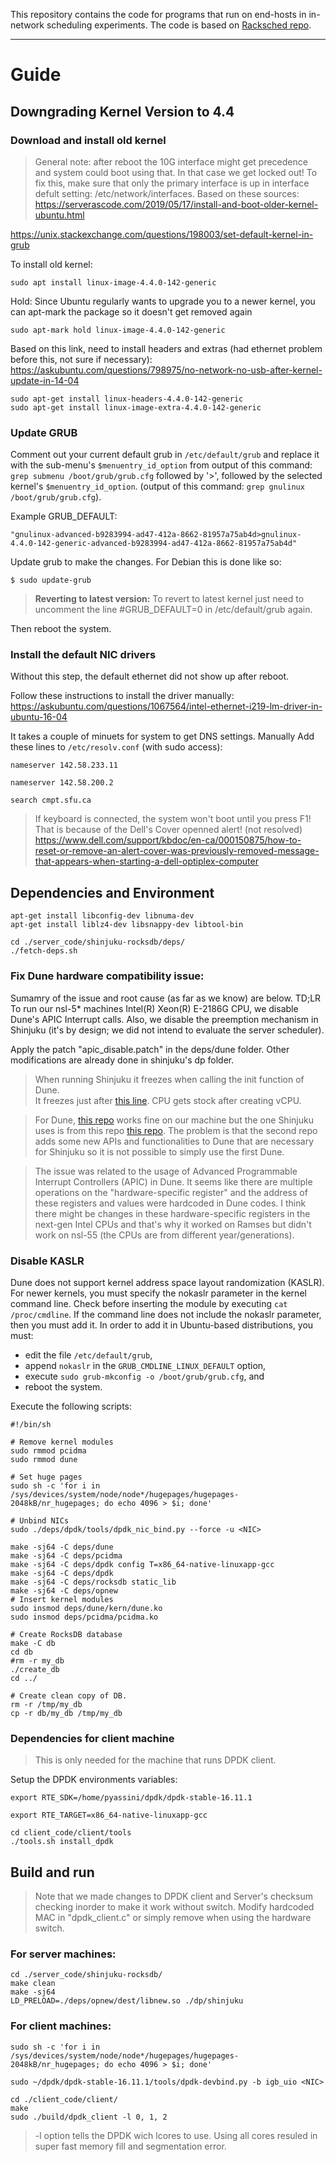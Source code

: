 
This repository contains the code for programs that run on end-hosts in in-network scheduling experiments.
The code is based on [Racksched repo](https://github.com/netx-repo/RackSched).

------
# Guide
## Downgrading Kernel Version to 4.4

### Download and install old kernel
> General note:  after reboot the 10G interface might get precedence and system could boot using that. In that case we get locked out!
> To fix this, make sure that only the primary interface is up in interface defult setting: /etc/network/interfaces.
Based on these sources: 
https://serverascode.com/2019/05/17/install-and-boot-older-kernel-ubuntu.html

https://unix.stackexchange.com/questions/198003/set-default-kernel-in-grub

To install old kernel:

```
sudo apt install linux-image-4.4.0-142-generic
```

Hold:
Since Ubuntu regularly wants to upgrade you to a newer kernel, you can apt-mark the package so it doesn't get removed again
```
sudo apt-mark hold linux-image-4.4.0-142-generic
```
Based on this link, need to install headers and extras (had ethernet problem before this, not sure if necessary):
https://askubuntu.com/questions/798975/no-network-no-usb-after-kernel-update-in-14-04

```
sudo apt-get install linux-headers-4.4.0-142-generic
sudo apt-get install linux-image-extra-4.4.0-142-generic
```
### Update GRUB

Comment out your current default grub in `/etc/default/grub` and replace it with the sub-menu's `$menuentry_id_option` from output of this command:
`grep submenu /boot/grub/grub.cfg`
followed by '>', followed by the selected kernel's `$menuentry_id_option`. (output of this command: 
`grep gnulinux /boot/grub/grub.cfg`).

Example GRUB_DEFAULT:
```
"gnulinux-advanced-b9283994-ad47-412a-8662-81957a75ab4d>gnulinux-4.4.0-142-generic-advanced-b9283994-ad47-412a-8662-81957a75ab4d"
```
Update grub to make the changes. For Debian this is done like so:

```
$ sudo update-grub
```

> **Reverting to latest version:**
To revert to latest kernel just need to uncomment the line 
#GRUB_DEFAULT=0 in /etc/default/grub again.

Then reboot the system.

### Install the default NIC  drivers
Without this step, the default ethernet did not show up after reboot. 

Follow these instructions to install the driver manually:
https://askubuntu.com/questions/1067564/intel-ethernet-i219-lm-driver-in-ubuntu-16-04

It takes a couple of minuets for system to get DNS settings. Manually Add these lines to `/etc/resolv.conf` (with sudo access):
```
nameserver 142.58.233.11

nameserver 142.58.200.2

search cmpt.sfu.ca
```

> If keyboard is connected, the system won't boot until you press F1! That is because of the Dell's Cover openned alert! (not resolved)
>https://www.dell.com/support/kbdoc/en-ca/000150875/how-to-reset-or-remove-an-alert-cover-was-previously-removed-message-that-appears-when-starting-a-dell-optiplex-computer

## Dependencies and Environment
```
apt-get install libconfig-dev libnuma-dev
apt-get install liblz4-dev libsnappy-dev libtool-bin

```
```
cd ./server_code/shinjuku-rocksdb/deps/
./fetch-deps.sh
```

### Fix Dune hardware compatibility issue:

Sumamry of the issue and root cause (as far as we know) are below. TD;LR To run our nsl-5* machines Intel(R) Xeon(R) E-2186G CPU, we disable Dune's APIC Interrupt calls. Also, we disable the preemption mechanism in Shinjuku (it's by design;  we did not intend to evaluate the server scheduler).

Apply the patch "apic_disable.patch" in the deps/dune folder.
Other modifications are already done in shinjuku's dp folder.

>When running Shinjuku it freezes when calling the init function of Dune.  
It freezes just after  [this line](https://github.com/kkaffes/dune/blob/78c6679a993b9e014d0f7deb030dc5bbd0abe0b8/libdune/entry.c#L481).
CPU gets stock after creating vCPU.

>For Dune, [this repo](https://github.com/ix-project/dune) works fine on our machine but the one Shinjuku uses is from this repo [this repo](https://github.com/kkaffes/dune). The problem is that the second repo adds some new APIs and functionalities to Dune that are necessary for Shinjuku so it is not possible to simply use the first Dune. 

>The issue was related to the usage of Advanced Programmable Interrupt Controllers (APIC) in Dune. It seems like there are multiple operations on the "hardware-specific register" and the address of these registers and values were hardcoded in Dune codes. I think there might be changes in these hardware-specific registers in the next-gen Intel CPUs and that's why it worked on Ramses but didn't work on nsl-55 (the CPUs are from different year/generations).


### Disable KASLR

Dune does not support kernel address space layout randomization (KASLR). For newer kernels, you must specify the nokaslr parameter in the kernel command line. Check before inserting the module by executing  `cat /proc/cmdline`. If the command line does not include the nokaslr parameter, then you must add it. In order to add it in Ubuntu-based distributions, you must:

-   edit the file  `/etc/default/grub`,
-   append  `nokaslr`  in the  `GRUB_CMDLINE_LINUX_DEFAULT`  option,
-   execute  `sudo grub-mkconfig -o /boot/grub/grub.cfg`, and
-   reboot the system.

Execute the following scripts:
```
#!/bin/sh

# Remove kernel modules
sudo rmmod pcidma
sudo rmmod dune

# Set huge pages
sudo sh -c 'for i in /sys/devices/system/node/node*/hugepages/hugepages-2048kB/nr_hugepages; do echo 4096 > $i; done'

# Unbind NICs
sudo ./deps/dpdk/tools/dpdk_nic_bind.py --force -u <NIC>

make -sj64 -C deps/dune
make -sj64 -C deps/pcidma
make -sj64 -C deps/dpdk config T=x86_64-native-linuxapp-gcc
make -sj64 -C deps/dpdk
make -sj64 -C deps/rocksdb static_lib
make -sj64 -C deps/opnew
# Insert kernel modules
sudo insmod deps/dune/kern/dune.ko
sudo insmod deps/pcidma/pcidma.ko

# Create RocksDB database
make -C db
cd db
#rm -r my_db
./create_db
cd ../

# Create clean copy of DB.
rm -r /tmp/my_db
cp -r db/my_db /tmp/my_db

```

### Dependencies for client machine 
> This is only needed for the machine that runs DPDK client.

Setup the DPDK environments variables:
```
export RTE_SDK=/home/pyassini/dpdk/dpdk-stable-16.11.1

export RTE_TARGET=x86_64-native-linuxapp-gcc
```

```
cd client_code/client/tools
./tools.sh install_dpdk
```



## Build and run
> Note that we made changes to DPDK client and Server's checksum checking inorder to make it work without switch. Modify hardcoded MAC in "dpdk_client.c" or simply remove when using the hardware switch.

### For server machines:
```
cd ./server_code/shinjuku-rocksdb/
make clean
make -sj64
LD_PRELOAD=./deps/opnew/dest/libnew.so ./dp/shinjuku
```
### For client machines:
```
sudo sh -c 'for i in /sys/devices/system/node/node*/hugepages/hugepages-2048kB/nr_hugepages; do echo 4096 > $i; done'

sudo ~/dpdk/dpdk-stable-16.11.1/tools/dpdk-devbind.py -b igb_uio <NIC>

cd ./client_code/client/
make
sudo ./build/dpdk_client -l 0, 1, 2
```
> -l option tells the DPDK wich lcores to use. Using all cores resuled in super fast memory fill and segmentation error.
